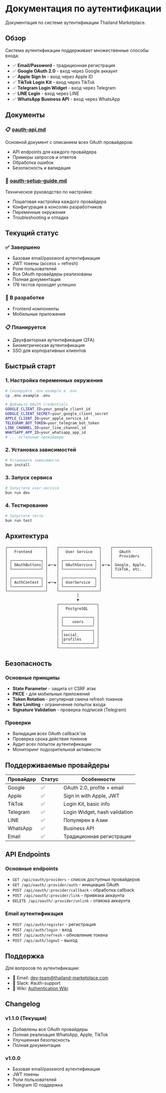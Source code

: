 # Документация по аутентификации

Документация по системе аутентификации Thailand Marketplace.

## Обзор

Система аутентификации поддерживает множественные способы входа:

- ✅ **Email/Password** - традиционная регистрация
- ✅ **Google OAuth 2.0** - вход через Google аккаунт
- ✅ **Apple Sign In** - вход через Apple ID
- ✅ **TikTok Login Kit** - вход через TikTok
- ✅ **Telegram Login Widget** - вход через Telegram
- ✅ **LINE Login** - вход через LINE
- ✅ **WhatsApp Business API** - вход через WhatsApp

## Документы

### 📋 [oauth-api.md](../../auth/oauth-api.md)

Основной документ с описанием всех OAuth провайдеров:

- API endpoints для каждого провайдера
- Примеры запросов и ответов
- Обработка ошибок
- Безопасность и валидация

### 🔧 [oauth-setup-guide.md](../../auth/oauth-setup-guide.md)

Техническое руководство по настройке:

- Пошаговая настройка каждого провайдера
- Конфигурация в консолях разработчиков
- Переменные окружения
- Troubleshooting и отладка

## Текущий статус

### ✅ Завершено

- Базовая email/password аутентификация
- JWT токены (access + refresh)
- Роли пользователей
- Все OAuth провайдеры реализованы
- Полная документация
- 176 тестов проходят успешно

### 🔄 В разработке

- Frontend компоненты
- Мобильные приложения

### 📋 Планируется

- Двухфакторная аутентификация (2FA)
- Биометрическая аутентификация
- SSO для корпоративных клиентов

## Быстрый старт

### 1. Настройка переменных окружения

```bash
# Скопируйте .env.example в .env
cp .env.example .env

# Добавьте OAuth credentials
GOOGLE_CLIENT_ID=your_google_client_id
GOOGLE_CLIENT_SECRET=your_google_client_secret
APPLE_CLIENT_ID=your_apple_service_id
TELEGRAM_BOT_TOKEN=your_telegram_bot_token
LINE_CHANNEL_ID=your_line_channel_id
WHATSAPP_APP_ID=your_whatsapp_app_id
# ... остальные провайдеры
```

### 2. Установка зависимостей

```bash
# Установите зависимости
bun install
```

### 3. Запуск сервиса

```bash
# Запустите user-service
bun run dev
```

### 4. Тестирование

```bash
# Запустите тесты
bun run test
```

## Архитектура

```
┌─────────────────┐    ┌──────────────────┐    ┌─────────────────┐
│   Frontend      │    │   User Service   │    │   OAuth         │
│                 │    │                  │    │   Providers     │
│ ┌─────────────┐ │    │ ┌──────────────┐ │    │                 │
│ │ OAuthButtons│ │◄──►│ │ OAuthService │ │◄──►│ Google, Apple,  │
│ └─────────────┘ │    │ └──────────────┘ │    │ TikTok, etc.    │
│                 │    │                  │    │                 │
│ ┌─────────────┐ │    │ ┌──────────────┐ │    └─────────────────┘
│ │ AuthContext │ │◄──►│ │ UserService  │ │
│ └─────────────┘ │    │ └──────────────┘ │
└─────────────────┘    └──────────────────┘
                                │
                                ▼
                       ┌─────────────────┐
                       │   PostgreSQL    │
                       │                 │
                       │ ┌─────────────┐ │
                       │ │    users    │ │
                       │ └─────────────┘ │
                       │ ┌─────────────┐ │
                       │ │social_      │ │
                       │ │profiles     │ │
                       │ └─────────────┘ │
                       └─────────────────┘
```

## Безопасность

### Основные принципы

- **State Parameter** - защита от CSRF атак
- **PKCE** - для мобильных приложений
- **Token Rotation** - регулярная смена refresh токенов
- **Rate Limiting** - ограничение попыток входа
- **Signature Validation** - проверка подписей (Telegram)

### Проверки

- Валидация всех OAuth callback'ов
- Проверка срока действия токенов
- Аудит всех попыток аутентификации
- Мониторинг подозрительной активности

## Поддерживаемые провайдеры

| Провайдер | Статус | Особенности                   |
| --------- | ------ | ----------------------------- |
| Google    | ✅     | OAuth 2.0, profile + email    |
| Apple     | ✅     | Sign in with Apple, JWT       |
| TikTok    | ✅     | Login Kit, basic info         |
| Telegram  | ✅     | Login Widget, hash validation |
| LINE      | ✅     | Популярен в Азии              |
| WhatsApp  | ✅     | Business API                  |
| Email     | ✅     | Традиционная регистрация      |

## API Endpoints

### Основные endpoints

- `GET /api/oauth/providers` - список доступных провайдеров
- `GET /api/oauth/:provider/auth` - инициация OAuth
- `POST /api/oauth/:provider/callback` - обработка callback
- `POST /api/oauth/:provider/link` - привязка аккаунта
- `DELETE /api/oauth/:provider/unlink` - отвязка аккаунта

### Email аутентификация

- `POST /api/auth/register` - регистрация
- `POST /api/auth/login` - вход
- `POST /api/auth/refresh` - обновление токена
- `POST /api/auth/logout` - выход

## Поддержка

Для вопросов по аутентификации:

- 📧 Email: dev-team@thailand-marketplace.com
- 💬 Slack: #auth-support
- 📖 Wiki: [Authentication Wiki](https://wiki.thailand-marketplace.com/auth)

## Changelog

### v1.1.0 (Текущая)

- Добавлены все OAuth провайдеры
- Полная реализация WhatsApp, Apple, TikTok
- Улучшенная безопасность
- Полная документация

### v1.0.0

- Базовая email/password аутентификация
- JWT токены
- Роли пользователей
- Telegram ID поддержка
